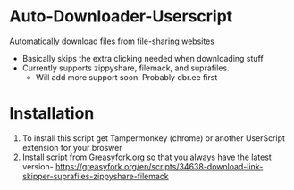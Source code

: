 # Auto-Downloader-Userscript
Automatically download files from file-sharing websites

- Basically skips the extra clicking needed when downloading stuff
- Currently supports zippyshare, filemack, and suprafiles.
  - Will add more support soon. Probably dbr.ee first


# Installation
1. To install this script get Tampermonkey (chrome) or another UserScript extension for your broswer
2. Install script from Greasyfork.org so that you always have the latest version- https://greasyfork.org/en/scripts/34638-download-link-skipper-suprafiles-zippyshare-filemack
